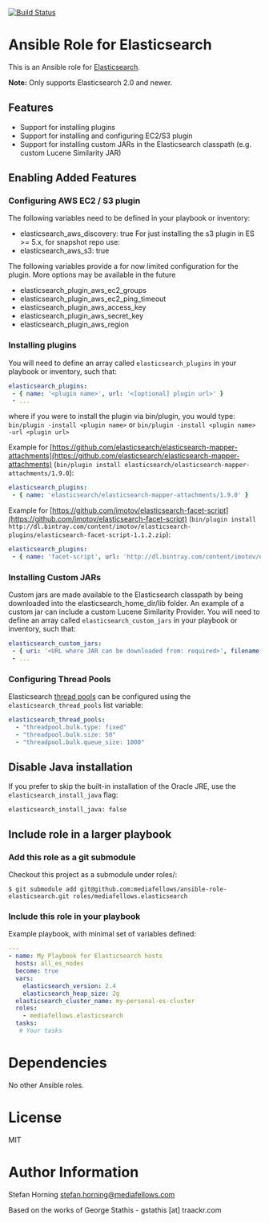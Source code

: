 [![Build Status](https://travis-ci.com/mediafellows/ansible-role-elasticsearch.svg?branch=master)](https://travis-ci.com/mediafellows/ansible-role-elasticsearch)

# Ansible Role for Elasticsearch
This is an Ansible role for [Elasticsearch](http://www.elasticsearch.org/).

**Note:** Only supports Elasticsearch 2.0 and newer.

## Features
- Support for installing plugins
- Support for installing and configuring EC2/S3 plugin
- Support for installing custom JARs in the Elasticsearch classpath (e.g. custom Lucene Similarity JAR)


## Enabling Added Features
### Configuring AWS EC2 / S3 plugin
The following variables need to be defined in your playbook or inventory:

- elasticsearch_aws_discovery: true
For just installing the s3 plugin in ES >= 5.x, for snapshot repo use:
- elasticsearch_aws_s3: true

The following variables provide a for now limited configuration for the plugin.
More options may be available in the future

- elasticsearch_plugin_aws_ec2_groups
- elasticsearch_plugin_aws_ec2_ping_timeout
- elasticsearch_plugin_aws_access_key
- elasticsearch_plugin_aws_secret_key
- elasticsearch_plugin_aws_region


### Installing plugins
You will need to define an array called `elasticsearch_plugins` in your playbook or inventory, such that:
```yaml
elasticsearch_plugins:
 - { name: '<plugin name>', url: '<[optional] plugin url>' }
 - ...
```

where if you were to install the plugin via bin/plugin, you would type:
`bin/plugin -install <plugin name>` or `bin/plugin -install <plugin name> -url <plugin url>`

Example for [https://github.com/elasticsearch/elasticsearch-mapper-attachments](https://github.com/elasticsearch/elasticsearch-mapper-attachments)
(`bin/plugin install elasticsearch/elasticsearch-mapper-attachments/1.9.0`):

```yaml
elasticsearch_plugins:
 - { name: 'elasticsearch/elasticsearch-mapper-attachments/1.9.0' }
```

Example for [https://github.com/imotov/elasticsearch-facet-script](https://github.com/imotov/elasticsearch-facet-script)
(`bin/plugin install http://dl.bintray.com/content/imotov/elasticsearch-plugins/elasticsearch-facet-script-1.1.2.zip`):

```yaml
elasticsearch_plugins:
 - { name: 'facet-script', url: 'http://dl.bintray.com/content/imotov/elasticsearch-plugins/elasticsearch-facet-script-1.1.2.zip' }
```

### Installing Custom JARs
Custom jars are made available to the Elasticsearch classpath by being downloaded into the elasticsearch_home_dir/lib folder. 
An example of a custom jar can include a custom Lucene Similarity Provider. You will need to define an array called `elasticsearch_custom_jars`
in your playbook or inventory, such that:

```yaml
elasticsearch_custom_jars:
 - { uri: '<URL where JAR can be downloaded from: required>', filename: '<alternative name for final JAR if different from file downladed: leave blank to use same filename>', user: '<BASIC auth username: leave blank of not needed>', passwd: '<BASIC auth password: leave blank of not needed>' }
 - ...
```

### Configuring Thread Pools
Elasticsearch [thread pools](http://www.elasticsearch.org/guide/en/elasticsearch/reference/current/modules-threadpool.html) can be configured using the `elasticsearch_thread_pools` list variable:

```yaml
elasticsearch_thread_pools:
  - "threadpool.bulk.type: fixed"
  - "threadpool.bulk.size: 50"
  - "threadpool.bulk.queue_size: 1000"
```

## Disable Java installation

If you prefer to skip the built-in installation of the Oracle JRE, use the `elasticsearch_install_java` flag:

`elasticsearch_install_java: false`

## Include role in a larger playbook
### Add this role as a git submodule
Checkout this project as a submodule under roles/:

```
$ git submodule add git@github.com:mediafellows/ansible-role-elasticsearch.git roles/mediafellows.elasticsearch
```

### Include this role in your playbook
Example playbook, with minimal set of variables defined:

```yaml
---
- name: My Playbook for Elasticsearch hosts
  hosts: all_es_nodes
  become: true
  vars:
    elasticsearch_version: 2.4
    elasticsearch_heap_size: 2g
  elasticsearch_cluster_name: my-personal-es-cluster
  roles:
    - mediafellows.elasticsearch
  tasks:
   # Your tasks
```


# Dependencies
No other Ansible roles.

# License
MIT

# Author Information
Stefan Horning <stefan.horning@mediafellows.com>

Based on the works of George Stathis - gstathis [at] traackr.com

